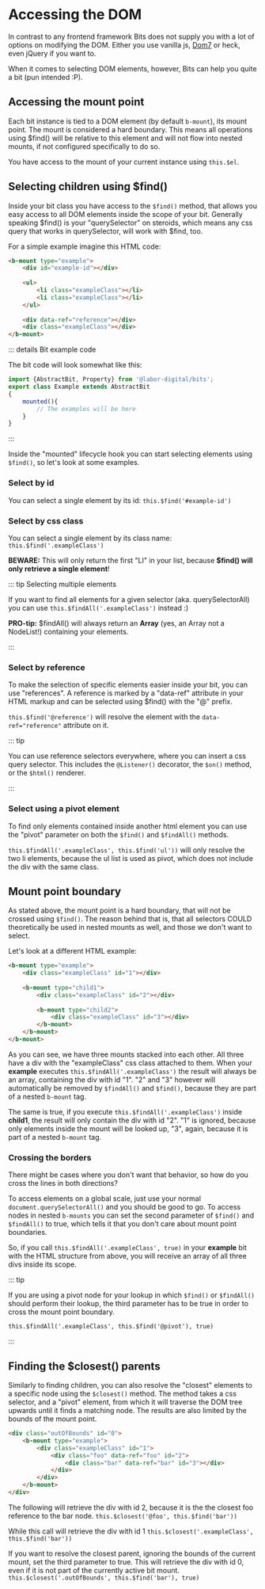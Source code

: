 # Accessing the DOM

In contrast to any frontend framework Bits does not supply you with a lot of options on modifying the DOM. 
Either you use vanilla js, [Dom7](https://www.npmjs.com/package/dom7) or heck, even jQuery if you want to.

When it comes to selecting DOM elements, however, Bits can help you quite a bit (pun intended :P).

## Accessing the mount point
Each bit instance is tied to a DOM element (by default `b-mount`), its mount point. The mount
is considered a hard boundary. This means all operations using $find() will be relative to this element
and will not flow into nested mounts, if not configured specifically to do so.

You have access to the mount of your current instance using `this.$el`. 

## Selecting children using $find()

Inside your bit class you have access to the `$find()` method, that allows you easy access
to all DOM elements inside the scope of your bit. Generally speaking $find() is your "querySelector" on steroids,
which means any css query that works in querySelector, will work with $find, too.

For a simple example imagine this HTML code: 

```html
<b-mount type="example">
    <div id="example-id"></div>
    
    <ul>
        <li class="exampleClass"></li>
        <li class="exampleClass"></li>
    </ul>
    
    <div data-ref="reference"></div>
    <div class="exampleClass"></div>
</b-mount>
```

::: details Bit example code

The bit code will look somewhat like this:

```typescript
import {AbstractBit, Property} from '@labor-digital/bits';
export class Example extends AbstractBit
{
    mounted(){
        // The examples will be here
    }
}
```

:::

Inside the "mounted" lifecycle hook you can start selecting elements using `$find()`, so let's look at some examples.

### Select by id
You can select a single element by its id:
```this.$find('#example-id')```

### Select by css class
You can select a single element by its class name:
```this.$find('.exampleClass')```

**BEWARE:** This will only return the first "LI" in your list, because **$find() will only retrieve a single element**!

::: tip Selecting multiple elements

If you want to find all elements for a given selector (aka. querySelectorAll)
you can use ```this.$findAll('.exampleClass')``` instead :)

**PRO-tip:**
$findAll() will always return an **Array** (yes, an Array not a NodeList!) containing your elements.

:::

### Select by reference
To make the selection of specific elements easier inside your bit, you can use "references".
A reference is marked by a "data-ref" attribute in your HTML markup and can be selected
using $find() with the "@" prefix.

```this.$find('@reference')``` will resolve the element with the `data-ref="reference"` attribute on it.

::: tip

You can use reference selectors everywhere, where you can insert a css query selector.
This includes the `@Listener()` decorator, the `$on()` method, or the `$html()` renderer.

:::

### Select using a pivot element
To find only elements contained inside another html element you can use the "pivot" parameter
on both the `$find()` and `$findAll()` methods.

```this.$findAll('.exampleClass', this.$find('ul'))``` will only resolve the two li elements,
because the ul list is used as pivot, which does not include the div with the same class.

## Mount point boundary 

As stated above, the mount point is a hard boundary, that will not be crossed using `$find()`. 
The reason behind that is, that all selectors COULD theoretically be used in nested mounts as well,
and those we don't want to select. 

Let's look at a different HTML example:

```html
<b-mount type="example">
    <div class="exampleClass" id="1"></div>
    
    <b-mount type="child1">
        <div class="exampleClass" id="2"></div>
        
        <b-mount type="child2">
            <div class="exampleClass" id="3"></div>
        </b-mount>
    </b-mount>
</b-mount>
```

As you can see, we have three mounts stacked into each other. All three have a div with the "exampleClass" css class attached to them.
When your **example** executes ```this.$findAll('.exampleClass')``` the result will always be an array,
containing the div with id "1". "2" and "3" however will automatically be removed by `$findAll()` and `$find()`, 
because they are part of a nested `b-mount` tag. 

The same is true, if you execute ```this.$findAll('.exampleClass')``` inside **child1**, the result will
only contain the div with id "2". "1" is ignored, because only elements inside the mount will be looked up,
"3", again, because it is part of a nested `b-mount` tag. 

### Crossing the borders

There might be cases where you don't want that behavior, so how do you cross the lines in both directions?

To access elements on a global scale, just use your normal ```document.querySelectorAll()``` and you should be good to go.
To access nodes in nested `b-mounts` you can set the second parameter of `$find()` and `$findAll()` to true, 
which tells it that you don't care about mount point boundaries.

So, if you call ```this.$findAll('.exampleClass', true)``` in your **example** bit with the HTML structure from above,
you will receive an array of all three divs inside its scope.

::: tip

If you are using a pivot node for your lookup in which `$find()` or `$findAll()` should perform their lookup,
the third parameter has to be true in order to cross the mount point boundary.

```this.$findAll('.exampleClass', this.$find('@pivot'), true)```

:::

## Finding the $closest() parents

Similarly to finding children, you can also resolve the "closest" elements to a specific node
using the `$closest()` method. The method takes a css selector, and a "pivot" element, from which
it will traverse the DOM tree upwards until it finds a matching node. The results are also
limited by the bounds of the mount point.

```html
<div class="outOfBounds" id="0">
    <b-mount type="example">
        <div class="exampleClass" id="1">
            <div class="foo" data-ref="foo" id="2">
                <div class="bar" data-ref="bar" id="3"></div>
            </div>
        </div>
    </b-mount>
</div>
```

The following will retrieve the div with id 2, because it is the the closest foo reference
to the bar node.
```this.$closest('@foo', this.$find('bar'))```

While this call will retrieve the div with id 1
```this.$closest('.exampleClass', this.$find('bar'))```

If you want to resolve the closest parent, ignoring the bounds of the current mount,
set the third parameter to true. This will retrieve the div with id 0, even if it is not
part of the currently active bit mount.
```this.$closest('.outOfBounds', this.$find('bar'), true)```
